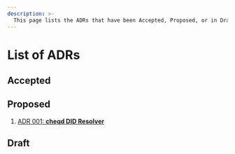 ```yaml
---
description: >-
  This page lists the ADRs that have been Accepted, Proposed, or in Draft stage.
---
```


# List of ADRs

## Accepted

## Proposed

1. [ADR 001: **cheqd DID Resolver**](adr-001-did-resolver.md)

## Draft
